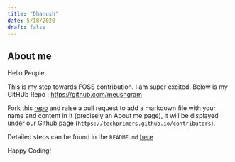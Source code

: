 ```yaml
---
title: "Dhanush"
date: 5/18/2020
draft: false
---
```


## About me
Hello People,

This is my step towards FOSS contribution. I am super excited. 
Below is my GitHUb Repo : https://github.com/meushgram


Fork this [repo](https://github.com/TechPrimers/techprimers.github.io) and raise a pull request to add a markdown file with your name and content in it (precisely an About me page), it will be displayed under our Github page
(`https://techprimers.github.io/contributors`).

Detailed steps can be found in the `README.md` [here](https://github.com/TechPrimers/techprimers.github.io/blob/master/README.md)

Happy Coding!
